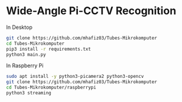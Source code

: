 # Wide-Angle Pi-CCTV Recognition

In Desktop
```bash
git clone https://github.com/mhafiz03/Tubes-Mikrokomputer
cd Tubes-Mikrokomputer
pip3 install -r requirements.txt
python3 main.py
```

In Raspberry Pi
```bash
sudo apt install -y python3-picamera2 python3-opencv
git clone https://github.com/mhafiz03/Tubes-Mikrokomputer
cd Tubes-Mikrokomputer/raspberrypi
python3 streaming

```